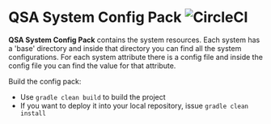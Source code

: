 # QSA System Config Pack ![CircleCI](https://img.shields.io/circleci/build/github/Queueing-Systems-Assistance/qsa-system-config-pack/master)

**QSA System Config Pack** contains the system resources. Each system has a 'base' directory and inside that directory you can find all the system configurations. For each system attribute there is a config file and inside the config file you can find the value for that attribute. 

Build the config pack:
  - Use `gradle clean build` to build the project
  - If you want to deploy it into your local repository, issue `gradle clean install`
